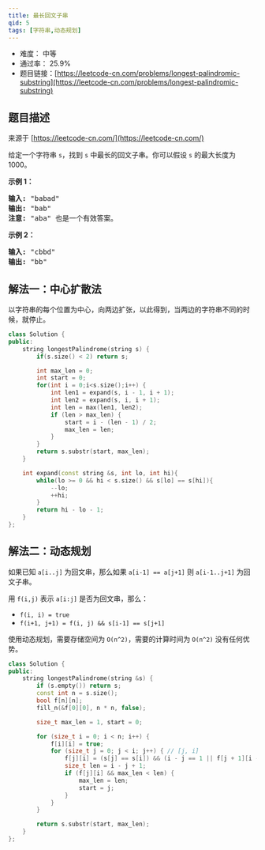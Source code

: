 ```yaml
---
title: 最长回文子串
qid: 5
tags: [字符串,动态规划]
---
```



- 难度： 中等
- 通过率： 25.9%
- 题目链接：[https://leetcode-cn.com/problems/longest-palindromic-substring](https://leetcode-cn.com/problems/longest-palindromic-substring)


## 题目描述

来源于 [https://leetcode-cn.com/](https://leetcode-cn.com/)

<p>给定一个字符串 <code>s</code>，找到 <code>s</code> 中最长的回文子串。你可以假设&nbsp;<code>s</code> 的最大长度为 1000。</p>

<p><strong>示例 1：</strong></p>

<pre><strong>输入:</strong> &quot;babad&quot;
<strong>输出:</strong> &quot;bab&quot;
<strong>注意:</strong> &quot;aba&quot; 也是一个有效答案。
</pre>

<p><strong>示例 2：</strong></p>

<pre><strong>输入:</strong> &quot;cbbd&quot;
<strong>输出:</strong> &quot;bb&quot;
</pre>



## 解法一：中心扩散法

以字符串的每个位置为中心，向两边扩张，以此得到，当两边的字符串不同的时候，就停止。

```cpp
class Solution {
public:
    string longestPalindrome(string s) {
        if(s.size() < 2) return s;

        int max_len = 0;
        int start = 0;
        for(int i = 0;i<s.size();i++) {
            int len1 = expand(s, i - 1, i + 1);
            int len2 = expand(s, i, i + 1);
            int len = max(len1, len2);
            if (len > max_len) {
                start = i - (len - 1) / 2;
                max_len = len;
            }
        }
        return s.substr(start, max_len);
    }

    int expand(const string &s, int lo, int hi){
        while(lo >= 0 && hi < s.size() && s[lo] == s[hi]){
            --lo;
            ++hi;
        }
        return hi - lo - 1;
    }
};
```

## 解法二：动态规划

如果已知 `a[i..j]` 为回文串，那么如果 `a[i-1] == a[j+1]` 则 `a[i-1..j+1]` 为回文子串。

用 `f(i,j)` 表示 `a[i:j]` 是否为回文串，那么：

- `f(i, i) = true`
- `f(i+1, j+1) = f(i, j) && s[i-1] == s[j+1]`

使用动态规划，需要存储空间为 `O(n^2)`，需要的计算时间为 `O(n^2)` 没有任何优势。

```c++
class Solution {
public:
    string longestPalindrome(string &s) {
        if (s.empty()) return s;
        const int n = s.size();
        bool f[n][n];
        fill_n(&f[0][0], n * n, false);

        size_t max_len = 1, start = 0;

        for (size_t i = 0; i < n; i++) {
            f[i][i] = true;
            for (size_t j = 0; j < i; j++) { // [j, i]
                f[j][i] = (s[j] == s[i]) && (i - j == 1 || f[j + 1][i - 1]);
                size_t len = i - j + 1;
                if (f[j][i] && max_len < len) {
                    max_len = len;
                    start = j;
                }
            }
        }

        return s.substr(start, max_len);
    }
};
```